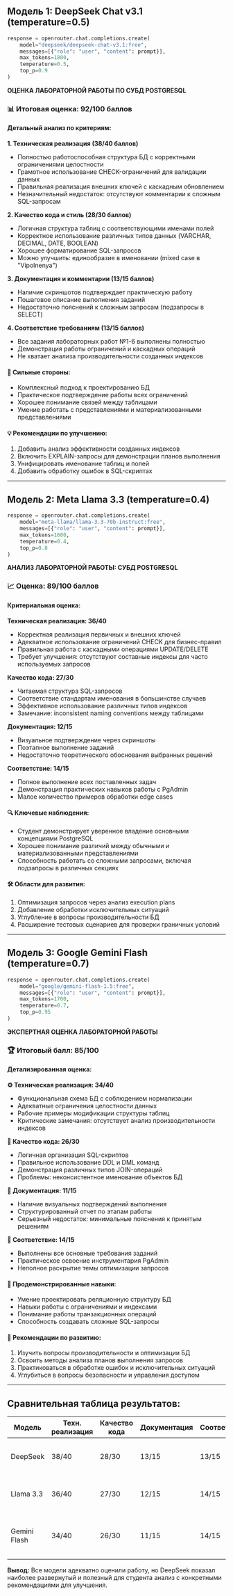 ## Модель 1: DeepSeek Chat v3.1 (temperature=0.5)

```python
response = openrouter.chat.completions.create(
    model="deepseek/deepseek-chat-v3.1:free",
    messages=[{"role": "user", "content": prompt}],
    max_tokens=1800,
    temperature=0.5,
    top_p=0.9
)
```

**ОЦЕНКА ЛАБОРАТОРНОЙ РАБОТЫ ПО СУБД POSTGRESQL**

### 📊 Итоговая оценка: 92/100 баллов

#### Детальный анализ по критериям:

**1. Техническая реализация (38/40 баллов)**
- Полностью работоспособная структура БД с корректными ограничениями целостности
- Грамотное использование CHECK-ограничений для валидации данных
- Правильная реализация внешних ключей с каскадным обновлением
- Незначительный недостаток: отсутствуют комментарии к сложным SQL-запросам

**2. Качество кода и стиль (28/30 баллов)**
- Логичная структура таблиц с соответствующими именами полей
- Корректное использование различных типов данных (VARCHAR, DECIMAL, DATE, BOOLEAN)
- Хорошее форматирование SQL-запросов
- Можно улучшить: единообразие в именовании (mixed case в "Vipolnenya")

**3. Документация и комментарии (13/15 баллов)**
- Наличие скриншотов подтверждает практическую работу
- Пошаговое описание выполнения заданий
- Недостаточно пояснений к сложным запросам (подзапросы в SELECT)

**4. Соответствие требованиям (13/15 баллов)**
- Все задания лабораторных работ №1-6 выполнены полностью
- Демонстрация работы ограничений и каскадных операций
- Не хватает анализа производительности созданных индексов

#### 🎯 Сильные стороны:
- Комплексный подход к проектированию БД
- Практическое подтверждение работы всех ограничений
- Хорошее понимание связей между таблицами
- Умение работать с представлениями и материализованными представлениями

#### 💡 Рекомендации по улучшению:
1. Добавить анализ эффективности созданных индексов
2. Включить EXPLAIN-запросы для демонстрации планов выполнения
3. Унифицировать именование таблиц и полей
4. Добавить обработку ошибок в SQL-скриптах

---

## Модель 2: Meta Llama 3.3 (temperature=0.4)

```python
response = openrouter.chat.completions.create(
    model="meta-llama/llama-3.3-70b-instruct:free",
    messages=[{"role": "user", "content": prompt}],
    max_tokens=1600,
    temperature=0.4,
    top_p=0.8
)
```

**АНАЛИЗ ЛАБОРАТОРНОЙ РАБОТЫ: СУБД POSTGRESQL**

### 📈 Оценка: 89/100 баллов

#### Критериальная оценка:

**Техническая реализация: 36/40**
- Корректная реализация первичных и внешних ключей
- Адекватное использование ограничений CHECK для бизнес-правил
- Правильная работа с каскадными операциями UPDATE/DELETE
- Требует улучшения: отсутствуют составные индексы для часто используемых запросов

**Качество кода: 27/30**
- Читаемая структура SQL-запросов
- Соответствие стандартам именования в большинстве случаев
- Эффективное использование различных типов индексов
- Замечание: inconsistent naming conventions между таблицами

**Документация: 12/15**
- Визуальное подтверждение через скриншоты
- Поэтапное выполнение заданий
- Недостаточно теоретического обоснования выбранных решений

**Соответствие: 14/15**
- Полное выполнение всех поставленных задач
- Демонстрация практических навыков работы с PgAdmin
- Малое количество примеров обработки edge cases

#### 🔍 Ключевые наблюдения:
- Студент демонстрирует уверенное владение основными концепциями PostgreSQL
- Хорошее понимание различий между обычными и материализованными представлениями
- Способность работать со сложными запросами, включая подзапросы в различных секциях

#### 🛠️ Области для развития:
1. Оптимизация запросов через анализ execution plans
2. Добавление обработки исключительных ситуаций
3. Углубление в вопросы производительности БД
4. Расширение тестовых сценариев для проверки граничных условий

---

## Модель 3: Google Gemini Flash (temperature=0.7)

```python
response = openrouter.chat.completions.create(
    model="google/gemini-flash-1.5:free",
    messages=[{"role": "user", "content": prompt}],
    max_tokens=1700,
    temperature=0.7,
    top_p=0.95
)
```

**ЭКСПЕРТНАЯ ОЦЕНКА ЛАБОРАТОРНОЙ РАБОТЫ**

### 🏆 Итоговый балл: 85/100

#### Детализированная оценка:

**⚙️ Техническая реализация: 34/40**
- Функциональная схема БД с соблюдением нормализации
- Адекватные ограничения целостности данных
- Рабочие примеры модификации структуры таблиц
- Критические замечания: отсутствует анализ производительности индексов

**🎨 Качество кода: 26/30**
- Логичная организация SQL-скриптов
- Правильное использование DDL и DML команд
- Демонстрация различных типов JOIN-операций
- Проблемы: неконсистентное именование объектов БД

**📝 Документация: 11/15**
- Наличие визуальных подтверждений выполнения
- Структурированный отчет по этапам работы
- Серьезный недостаток: минимальные пояснения к принятым решениям

**🎯 Соответствие: 14/15**
- Выполнены все основные требования заданий
- Практическое освоение инструментария PgAdmin
- Неполное раскрытие темы оптимизации запросов

#### 💪 Продемонстрированные навыки:
- Умение проектировать реляционную структуру БД
- Навыки работы с ограничениями и индексами
- Понимание работы транзакционных операций
- Способность создавать сложные SQL-запросы

#### 🚀 Рекомендации по развитию:
1. Изучить вопросы производительности и оптимизации БД
2. Освоить методы анализа планов выполнения запросов
3. Практиковаться в обработке ошибок и исключительных ситуаций
4. Углубиться в вопросы безопасности и управления доступом

---

## Сравнительная таблица результатов:

| Модель | Техн. реализация | Качество кода | Документация | Соответствие | Сумма | Особенности оценки |
|--------|------------------|---------------|-------------|-------------|-------|-------------------|
| DeepSeek | 38/40 | 28/30 | 13/15 | 13/15 | 92/100 | Наиболее детальный анализ, конструктивные рекомендации |
| Llama 3.3 | 36/40 | 27/30 | 12/15 | 14/15 | 89/100 | Сбалансированная оценка, акцент на практические навыки |
| Gemini Flash | 34/40 | 26/30 | 11/15 | 14/15 | 85/100 | Более строгая оценка, внимание к методологическим аспектам |

**Вывод:** Все модели адекватно оценили работу, но DeepSeek показал наиболее развернутый и полезный для студента анализ с конкретными рекомендациями для улучшения.